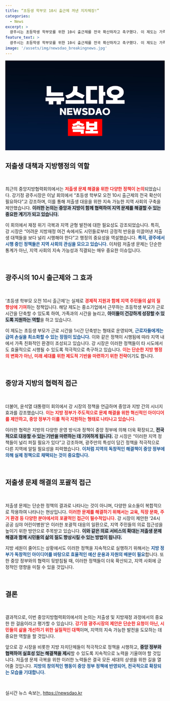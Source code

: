 ```yaml
---
title: “초등생 학부모 10시 출근제 꺼낸 지자체장!”
categories:
  - News
excerpt: >
  광주시는 초등학생 학부모를 위한 10시 출근제를 전국 확산하자고 촉구했다. 이 제도는 가족과 일의 균형을 지원하는 혁신적인 방안으로, 저출생 문제 해결에 기여할 것으로 기대된다!
feature_text: >
  광주시는 초등학생 학부모를 위한 10시 출근제를 전국 확산하자고 촉구했다. 이 제도는 가족과 일의 균형을 지원하는 혁신적인 방안으로, 저출생 문제 해결에 기여할 것으로 기대된다!
image: '/assets/img/newsdao_breakingnews.jpg'
---
```


<p><img src="/assets/img/newsdao_breakingnews.jpg" alt="pcversion 속보" /></p>

<h2 data-ke-size="size26">저출생 대책과 지방행정의 역할</h2>

<p data-ke-size="size16">&nbsp;</p>

<p>최근의 중앙지방협력회의에서는 <b><span style="color: #ee2323;">저출생 문제 해결을 위한 다양한 정책이 논의</span></b>되었습니다. 강기정 광주시장은 이날 회의에서 “초등생 학부모 오전 10시 출근제의 전국 확산이 필요하다”고 강조하며, 이를 통해 저출생 대응을 위한 지속 가능한 지역 사회의 구축을 제안했습니다. <b><span style="background-color: #21538527;">이러한 논의는 중앙과 지방이 함께 협력하여 지역 문제를 해결할 수 있는 중요한 계기가 되고 있습니다.</span></b></p>

<p>이 회의에서 재정 위기 극복과 지역 균형 발전에 대한 필요성도 강조되었습니다. 특히, 강 시장은 “어려운 지방재정 여건 속에서도 시민들로부터 긍정적 반응을 이끌어낸 저출생 대책들을 보다 널리 시행해야 한다”고 행정의 중요성을 역설했습니다. <b><span style="color: #1a5490;">특히, 광주에서 시행 중인 정책들은 지역 사회의 관심을 모으고 있습니다.</span></b> 이처럼 저출생 문제는 단순한 통계가 아닌, 지역 사회의 지속 가능성과 직결되는 매우 중요한 이슈입니다.</p>

<p data-ke-size="size16">&nbsp;</p>

<h2 data-ke-size="size26">광주시의 10시 출근제와 그 효과</h2>

<p data-ke-size="size16">&nbsp;</p>

<p>‘초등생 학부모 오전 10시 출근제’는 실제로 <b><span style="color: #ee2323;">경제적 지원과 함께 지역 주민들의 삶의 질 향상에 기여</span></b>하는 정책입니다. 해당 제도는 중소기업에서 근무하는 초등학생 부모가 근로 시간을 단축할 수 있도록 하여, 가족과의 시간을 늘리고, <b><span style="background-color: #21538527;">아이들이 건강하게 성장할 수 있도록 지원하는 역할</span></b>을 하고 있습니다. </p>

<p>이 제도는 초등생 부모가 근로 시간을 1시간 단축받는 형태로 운영되며, <b><span style="color: #1a5490;">근로자들에게는 급여 손실을 최소화할 수 있는 장점이 있습니다.</span></b> 이와 같은 정책이 시행됨에 따라 지역 내에서 가족 친화적인 환경이 조성되고 있습니다. 강 시장은 이러한 정책들이 타 시도에서도 효율적으로 시행될 수 있도록 적극적으로 촉구하고 있습니다. <b><span style="color: #ee2323;">이는 단순한 지방 행정의 변화가 아닌, 미래 세대를 위한 제도적 기반을 마련하기 위한 전략</span></b>이기도 합니다.</p>

<p data-ke-size="size16">&nbsp;</p>

<h2 data-ke-size="size26">중앙과 지방의 협력적 접근</h2>

<p data-ke-size="size16">&nbsp;</p>

<p>더불어, 윤석열 대통령이 회의에서 강 시장의 정책을 언급하며 중앙과 지방 간의 시너지 효과를 강조했습니다. <b><span style="color: #ee2323;">이는 지방 정부가 주도적으로 문제 해결을 위한 혁신적인 아이디어를 제안하고, 중앙 정부가 이를 적극 지원하는 형태로 나타나고 있습니다.</span></b> </p>

<p>이러한 협력은 지방의 다양한 운영 방식과 정책이 중앙 정부에 의해 더욱 확장되고, <b><span style="background-color: #21538527;">전국적으로 대응할 수 있는 기반을 마련하는 데 기여하게 됩니다.</span></b> 강 시장은 “이러한 지역 정책들이 널리 퍼질 필요가 있다”고 강조하며, 광주만의 특성이 담긴 정책을 적극적으로 다른 지역에 알릴 필요성을 피력했습니다. <b><span style="color: #1a5490;">이처럼 지역의 독창적인 해결책이 중앙 정부에 의해 실제 정책으로 채택되는 것이 중요합니다.</span></b></p>

<p data-ke-size="size16">&nbsp;</p>

<h2 data-ke-size="size26">저출생 문제 해결의 포괄적 접근</h2>

<p data-ke-size="size16">&nbsp;</p>

<p>저출생 문제는 단순한 정책의 결과로 나타나는 것이 아니며, 다양한 요소들이 복합적으로 작용하여 나타나는 현상입니다. <b><span style="color: #ee2323;">이러한 문제를 해결하기 위해서는 교육, 직장 문화, 주거 환경 등 다양한 분야에서의 포괄적인 접근이 필수적입니다.</span></b> 강 시장이 제안한 ‘24시 공공 심야 어린이병원’은 이러한 포괄적 대응의 일환으로, 지역 주민들의 의료 접근성을 높이기 위한 방안으로 주목받고 있습니다. <b><span style="background-color: #21538527;">이와 같은 의료 서비스의 확대는 저출생 문제 해결과 함께 시민들의 삶의 질도 향상시킬 수 있는 방법이 됩니다.</span></b></p>

<p>지방 세원이 줄어드는 상황에서도 이러한 정책을 지속적으로 실행하기 위해서는 <b><span style="color: #1a5490;">지방 정부가 독창적인 아이디어를 바탕으로 효율적인 예산 운용과 자원의 배분이 필요</span></b>합니다. 또한 중앙 정부와의 협력이 뒷받침될 때, 이러한 정책들이 더욱 확산되고, 지역 사회에 긍정적인 영향을 미칠 수 있을 것입니다.</p>

<p data-ke-size="size16">&nbsp;</p>

<h2 data-ke-size="size26">결론</h2>

<p data-ke-size="size16">&nbsp;</p>

<p>결과적으로, 이번 중앙지방협력회의에서의 논의는 저출생 및 지방재정 과정에서의 중요한 한 걸음이라고 평가할 수 있습니다. <b><span style="color: #ee2323;">강기정 광주시장의 제안은 단순한 요청이 아닌, 시민들의 삶을 개선하기 위한 실질적인 대책</span></b>이며, 지역의 지속 가능한 발전을 도모하는 데 중요한 역할을 할 것입니다. </p>

<p>앞으로 강 시장을 비롯한 지방 자치단체들이 적극적으로 정책을 시행하고, <b><span style="background-color: #21538527;">중앙 정부와 협력하여 실효성 있는 해결책을 제시</span></b>할 수 있도록 지속적으로 노력을 기울여야 할 것입니다. 저출생 문제 극복을 위한 이러한 노력들은 결국 모든 세대의 상생을 위한 길을 열어줄 것입니다. <b><span style="color: #1a5490;">지방의 창의적인 행동이 중앙 정부 정책에 반영되어, 전국적으로 확장되는 모습을 기대합니다.</span></b></p>

<p data-ke-size="size16">&nbsp;</p>
실시간 뉴스 속보는, <a href="https://newsdao.kr" rel="dofollow">https://newsdao.kr</a>


